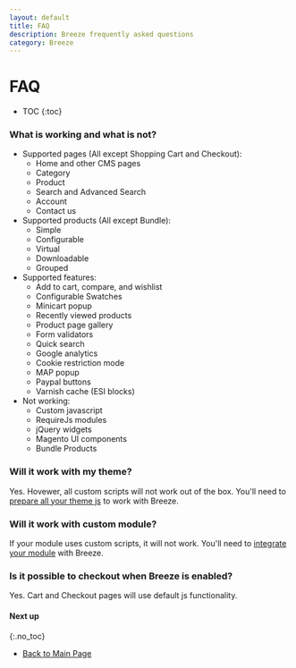 ```yaml
---
layout: default
title: FAQ
description: Breeze frequently asked questions
category: Breeze
---
```


# FAQ

* TOC
{:toc}

### What is working and what is not?

 -  Supported pages (All except Shopping Cart and Checkout):
    - Home and other CMS pages
    - Category
    - Product
    - Search and Advanced Search
    - Account
    - Contact us
 -  Supported products (All except Bundle):
    - Simple
    - Configurable
    - Virtual
    - Downloadable
    - Grouped
 -  Supported features:
    - Add to cart, compare, and wishlist
    - Configurable Swatches
    - Minicart popup
    - Recently viewed products
    - Product page gallery
    - Form validators
    - Quick search
    - Google analytics
    - Cookie restriction mode
    - MAP popup
    - Paypal buttons
    - Varnish cache (ESI blocks)
 -  Not working:
    - Custom javascript
    - RequireJs modules
    - jQuery widgets
    - Magento UI components
    - Bundle Products

### Will it work with my theme?

Yes. Hovewer, all custom scripts will not work out of the box. You'll need to
[prepare all your theme js](/m2/extensions/breeze/devdocs/theme-js/)
to work with Breeze.

### Will it work with custom module?

If your module uses custom scripts, it will not work. You'll need to
[integrate your module](/m2/extensions/breeze/devdocs/module-js/)
with Breeze.

### Is it possible to checkout when Breeze is enabled?

Yes. Cart and Checkout pages will use default js functionality.

#### Next up
{:.no_toc}

 -  [Back to Main Page](/m2/extensions/breeze/)
